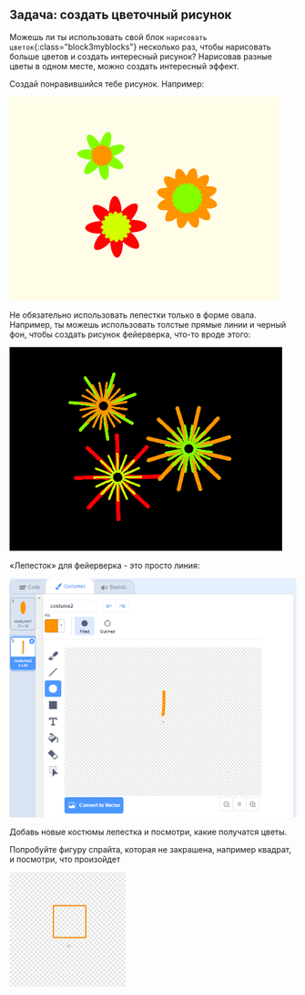 ## Задача: создать цветочный рисунок

Можешь ли ты использовать свой блок `нарисовать цветок`{:class="block3myblocks"} несколько раз, чтобы нарисовать больше цветов и создать интересный рисунок? Нарисовав разные цветы в одном месте, можно создать интересный эффект.

Создай понравившийся тебе рисунок. Например:

![скриншот](images/flower-three.png)

Не обязательно использовать лепестки только в форме овала. Например, ты можешь использовать толстые прямые линии и черный фон, чтобы создать рисунок фейерверка, что-то вроде этого:

![скриншот](images/flower-fireworks.png)

«Лепесток» для фейерверка - это просто линия:

![скриншот](images/flower-firework-petal.png)

Добавь новые костюмы лепестка и посмотри, какие получатся цветы.

Попробуйте фигуру спрайта, которая не закрашена, например квадрат, и посмотри, что произойдет

![скриншот](images/flower-square-petal.png)